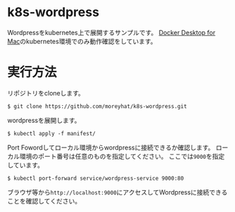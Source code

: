 # k8s-wordpress
Wordpressをkubernetes上で展開するサンプルです。
[Docker Desktop for Mac](https://hub.docker.com/editions/community/docker-ce-desktop-mac)のkubernetes環境でのみ動作確認をしています。

# 実行方法
リポジトリをcloneします。

```shell
$ git clone https://github.com/moreyhat/k8s-wordpress.git
```

wordpressを展開します。

```shell
$ kubectl apply -f manifest/
```

Port Fowordしてローカル環境からwordpressに接続できるか確認します。
ローカル環境のポート番号は任意のものを指定してください。
ここでは`9000`を指定しています。

```shell
$ kubectl port-forward service/wordpress-service 9000:80
```

ブラウザ等から`http://localhost:9000`にアクセスしてWordpressに接続できることを確認してください。